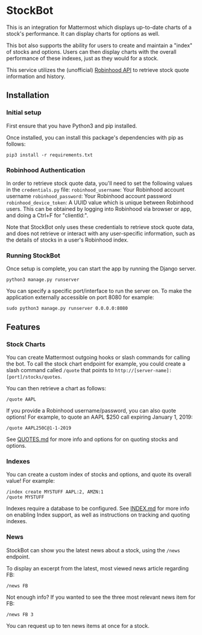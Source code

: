 # StockBot

This is an integration for Mattermost which displays up-to-date charts of a stock's performance. It can display charts for options as well.

This bot also supports the ability for users to create and maintain a "index" of
stocks and options. Users can then display charts with the overall performance of these indexes, just as they would for a stock.

This service utilizes the (unofficial) [Robinhood API](https://github.com/sanko/Robinhood) to retrieve stock quote information and history.

## Installation

### Initial setup

First ensure that you have Python3 and pip installed.

Once installed, you can install this package's dependencies with pip as follows:

```
pip3 install -r requirements.txt
```

### Robinhood Authentication

In order to retrieve stock quote data, you'll need to set the following values in the `credentials.py` file:
`robinhood_username`: Your Robinhood account username
`robinhood_password`: Your Robinhood account password
`robinhood_device_token`: A UUID value which is unique between Robinhood users. This can be obtained by logging into Robinhood via browser or app, and doing a Ctrl+F for "clientId:".

Note that StockBot only uses these credentials to retrieve stock quote data, and does not retrieve or interact with any user-specific information, such as the details of stocks in a user's Robinhood index.

### Running StockBot

Once setup is complete, you can start the app by running the Django server.

```
python3 manage.py runserver
```

You can specify a specific port/interface to run the server on. To make the application externally accessible on port 8080 for example:

```
sudo python3 manage.py runserver 0.0.0.0:8080
```

## Features

### Stock Charts

You can create Mattermost outgoing hooks or slash commands for calling the bot. To call the stock chart endpoint for example, you could create a slash command called `/quote` that points to `http://[server-name]:[port]/stocks/quotes`.

You can then retrieve a chart as follows:

`/quote AAPL`

If you provide a Robinhood username/password, you can also quote options! For example, to quote an AAPL $250 call expiring January 1, 2019:

`/quote AAPL250C@1-1-2019`

See [QUOTES.md](documentation/QUOTES.md) for more info and options for on quoting stocks and options.

### Indexes

You can create a custom index of stocks and options, and quote its overall value! For example:

```
/index create MYSTUFF AAPL:2, AMZN:1
/quote MYSTUFF
```

Indexes require a database to be configured. See [INDEX.md](documentation/INDEXES.md) for more info on enabling Index support, as well as instructions on tracking and quoting indexes.

### News

StockBot can show you the latest news about a stock, using the `/news` endpoint.

To display an excerpt from the latest, most viewed news article regarding FB:

```
/news FB
```

Not enough info? If you wanted to see the three most relevant news item for FB:

```
/news FB 3
```

You can request up to ten news items at once for a stock.

